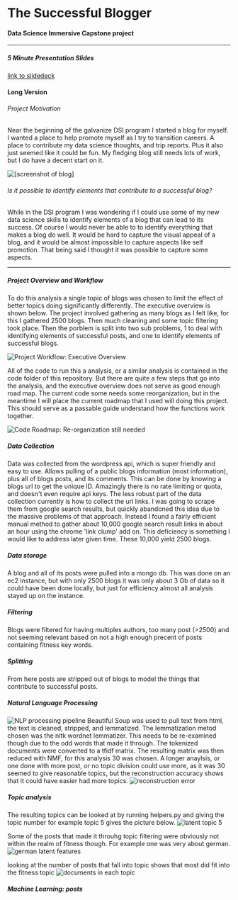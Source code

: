 # The Successful Blogger

#### Data Science Immersive Capstone project
---

##### 5 Minute Presentation Slides
[link to slidedeck](./presentation_slides.pdf)

#### Long Version
###### Project Motivation
Near the beginning of the galvanize DSI program I started a blog for myself. I
wanted a place to help promote myself as I try to transition careers. A place to
contribute my data science thoughts, and trip reports. Plus it also just seemed
like it could be fun. My fledging blog still needs lots of work, but I do have a
decent start on it.

![[screenshot of blog]](./final_images/my_blog_photo.png)


###### Is it possible to identify elements that contribute to a successful blog?
While in the DSI program I was wondering if I could use some of my new data
science skills to identify elements of a blog that can lead to its success. Of
course I would never be able to to identify everything that makes a blog do
well. It would be hard to capture the visual appeal of a blog, and it would be
almost impossible to capture aspects like self promotion. That being said I
thought it was possible to capture some aspects.

---
##### Project Overview and Workflow
To do this analysis a single topic of blogs was chosen to limit the effect of
better topics doing significantly differently. The executive overview is shown
below. The project involved gathering as many blogs as I felt like, for this I
gathered 2500 blogs. Then much cleaning and some topic filtering took place.
Then the porblem is split into two sub problems, 1 to deal with identifying
elements of successful posts, and one to identify elements of successful blogs.

![Project Workflow: Executive Overview](./final_images/executive_overview.png)

All of the code to run this a analysis, or a similar analysis is contained in
the code folder of this repository. But there are quite a few steps that go into
the analysis, and the executive overview does not serve as good enough road map.
The current code some needs some reorganization, but in the meantime I will
place the current roadmap that I used will doing this project. This should serve
as a passable guide understand how the functions work together.

![Code Roadmap: Re-organization still needed](./final_images/code_roadmap.png)


##### Data Collection
Data was collected from the wordpress api, which is super friendly and easy to
use. Allows pulling of a public blogs information (most information), plus all
of blogs posts, and its comments. This can be done by knowing a blogs url to get
the unique ID. Amazingly there is no rate limiting or quota, and doesn't even
require api keys. The less robust part of the data collection currently is how
to collect the url links. I was going to scrape them from google search results,
but quickly abandoned this idea due to the massive problems of that approach.
Instead I found a fairly efficient manual method to gather about 10,000 google
search result links in about an hour using the chrome 'link clump' add on. This
deficiency is something I would like to address later given time. These 10,000
yield 2500 blogs.

##### Data storage
A blog and all of its posts were pulled into a mongo db. This was done on an ec2
instance, but with only 2500 blogs it was only about 3 Gb of data so it could
have been done locally, but just for efficiency almost all analysis stayed up on
the instance.

##### Filtering
Blogs were filtered for having multiples authors, too many post (>2500) and not
seeming relevant based on not a high enough precent of posts containing fitness
key words.

##### Splitting
From here posts are stripped out of blogs to model the things that contribute to
successful posts.

##### Natural Language Processing
![NLP processing pipeline](./final_images/nlp_pipe.png)
Beautiful Soup was used to pull text from html, the text is cleaned, stripped,
and lemmatized. The lemmatization metod chosen was the nltk wordnet lemmatizer.
This needs to be re-examined though due to the odd words that made it through.
The tokenized documents were converted to a tfidf matrix. The resulting matrix
was then reduced with NMF, for this analysis 30 was chosen. A longer anaylsis,
or one done with more post, or no topic division could use more, as it was 30
seemed to give reasonable topics, but the reconstruction accuracy shows that it
could have easier had more topics.
![reconstruction error](./final_images/reconstruction_error.png)

##### Topic analysis
The resulting topics can be looked at by running helpers.py and giving the topic
number for example topic 5 gives the picture below.
![latent topic 5](./final_images/words_5.png)


Some of the posts that made it throuhg topic filtering were obviously not within
the realm of fitness though. For example one was very about german.
![german latent features](./final_images/german_wc.png)


looking at the number of posts that fall into topic shows that most did fit into
the fitness topic
![documents in each topic](./final_images/docs_by_topics.png)

##### Machine Learning: posts
